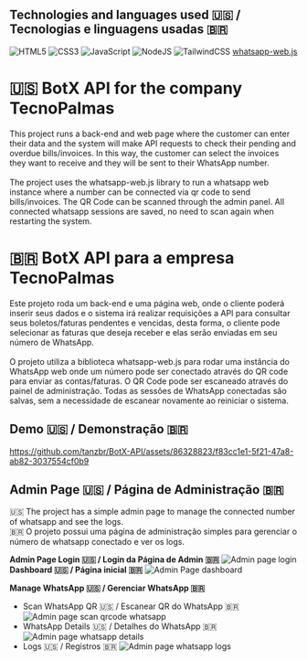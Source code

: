 ## Technologies and languages used 🇺🇸 / Tecnologias e linguagens usadas 🇧🇷
![HTML5](https://img.shields.io/badge/html5-%23E34F26.svg?style=for-the-badge&logo=html5&logoColor=white)
![CSS3](https://img.shields.io/badge/css3-%231572B6.svg?style=for-the-badge&logo=css3&logoColor=white)
![JavaScript](https://img.shields.io/badge/javascript-%23323330.svg?style=for-the-badge&logo=javascript&logoColor=%23F7DF1E)
![NodeJS](https://img.shields.io/badge/node.js-6DA55F?style=for-the-badge&logo=node.js&logoColor=white)
![TailwindCSS](https://img.shields.io/badge/tailwindcss-%2338B2AC.svg?style=for-the-badge&logo=tailwind-css&logoColor=white) 
[whatsapp-web.js](https://github.com/pedroslopez/whatsapp-web.js/)


# 🇺🇸 BotX API for the company TecnoPalmas 
This project runs a back-end and web page where the customer can enter their data and the system will make API requests to check their pending and overdue bills/invoices. In this way, the customer can select the invoices they want to receive and they will be sent to their WhatsApp number.<br><br>
The project uses the whatsapp-web.js library to run a whatsapp web instance where a number can be connected via qr code to send bills/invoices. The QR Code can be scanned through the admin panel. All connected whatsapp sessions are saved, no need to scan again when restarting the system.

# 🇧🇷 BotX API para a empresa TecnoPalmas 
Este projeto roda um back-end e uma página web, onde o cliente poderá inserir seus dados e o sistema irá realizar requisições a API para consultar seus boletos/faturas pendentes e vencidas, desta forma, o cliente pode selecionar as faturas que deseja receber e elas serão enviadas em seu número de WhatsApp.<br><br>
O projeto utiliza a biblioteca whatsapp-web.js para rodar uma instância do WhatsApp web onde um número pode ser conectado através do QR code para enviar as contas/faturas. O QR Code pode ser escaneado através do painel de administração. Todas as sessões de WhatsApp conectadas são salvas, sem a necessidade de escanear novamente ao reiniciar o sistema.

## Demo 🇺🇸  / Demonstração 🇧🇷

https://github.com/tanzbr/BotX-API/assets/86328823/f83cc1e1-5f21-47a8-ab82-3037554cf0b9


## Admin Page 🇺🇸  / Página de Administração 🇧🇷
 🇺🇸 The project has a simple admin page to manage the connected number of whatsapp and see the logs.<br>
 🇧🇷 O projeto possui uma página de administração simples para gerenciar o número de whatsapp conectado e ver os logs.

**Admin Page Login 🇺🇸 / Login da Página de Admin 🇧🇷**
![Admin page login](https://i.imgur.com/W6h2DeI.png)
**Dashboard 🇺🇸 / Página inicial 🇧🇷**
![Admin Page dashboard](https://i.imgur.com/wVMkS2Z.png)

**Manage WhatsApp 🇺🇸 / Gerenciar WhatsApp 🇧🇷**

 - Scan WhatsApp QR 🇺🇸 / Escanear QR do WhatsApp 🇧🇷
![Admin page scan qrcode whatsapp](https://i.imgur.com/Z9LxQHO.png)
 - WhatsApp Details 🇺🇸 / Detalhes do WhatsApp 🇧🇷
 ![Admin page whatsapp details](https://i.imgur.com/fuD83BK.png)
 - Logs 🇺🇸 / Registros 🇧🇷
 ![Admin page whatsapp logs](https://i.imgur.com/uqjkby5.png)
